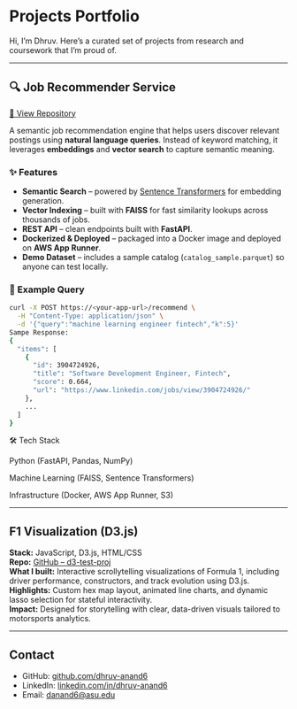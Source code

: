 # Projects Portfolio

Hi, I’m Dhruv. Here’s a curated set of projects from research and coursework that I’m proud of.

---

## 🔍 Job Recommender Service
[🔗 View Repository](https://github.com/danand6/job-recommender)

A semantic job recommendation engine that helps users discover relevant postings using **natural language queries**. Instead of keyword matching, it leverages **embeddings** and **vector search** to capture semantic meaning.

### ✨ Features
- **Semantic Search** – powered by [Sentence Transformers](https://www.sbert.net/) for embedding generation.  
- **Vector Indexing** – built with **FAISS** for fast similarity lookups across thousands of jobs.  
- **REST API** – clean endpoints built with **FastAPI**.  
- **Dockerized & Deployed** – packaged into a Docker image and deployed on **AWS App Runner**.  
- **Demo Dataset** – includes a sample catalog (`catalog_sample.parquet`) so anyone can test locally.

### 🚀 Example Query
```bash
curl -X POST https://<your-app-url>/recommend \
  -H "Content-Type: application/json" \
  -d '{"query":"machine learning engineer fintech","k":5}'
Sampe Response:
{
  "items": [
    {
      "id": 3904724926,
      "title": "Software Development Engineer, Fintech",
      "score": 0.664,
      "url": "https://www.linkedin.com/jobs/view/3904724926/"
    },
    ...
  ]
}
```

🛠 Tech Stack

Python (FastAPI, Pandas, NumPy)

Machine Learning (FAISS, Sentence Transformers)

Infrastructure (Docker, AWS App Runner, S3)

---

## F1 Visualization (D3.js)
**Stack:** JavaScript, D3.js, HTML/CSS  
**Repo:** [GitHub – d3-test-proj](https://github.com/blacklamma/d3-test-proj)  
**What I built:** Interactive scrollytelling visualizations of Formula 1, including driver performance, constructors, and track evolution using D3.js.  
**Highlights:** Custom hex map layout, animated line charts, and dynamic lasso selection for stateful interactivity.  
**Impact:** Designed for storytelling with clear, data-driven visuals tailored to motorsports analytics.

---

## Contact
- GitHub: [github.com/dhruv-anand6](https://github.com/dhruv-anand6)  
- LinkedIn: [linkedin.com/in/dhruv-anand6](https://linkedin.com/in/dhruv-anand6)  
- Email: danand6@asu.edu
